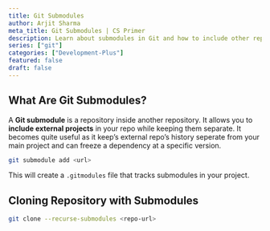 ```yaml
---
title: Git Submodules
author: Arjit Sharma
meta_title: Git Submodules | CS Primer
description: Learn about submodules in Git and how to include other repositories in your project.
series: ["git"]
categories: ["Development-Plus"]
featured: false
draft: false
---
```



## What Are Git Submodules?

A **Git submodule** is a repository inside another repository. It allows you to **include external projects** in your repo while keeping them separate.
It becomes quite useful as it keep’s external repo’s history seperate from your main project and can freeze a dependency at a specific version.

```bash
git submodule add <url>
```

This will create a `.gitmodules` file that tracks submodules in your project.

## Cloning Repository with Submodules

```bash
git clone --recurse-submodules <repo-url>
```